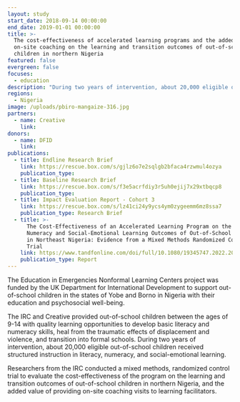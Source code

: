 ```yaml
---
layout: study
start_date: 2018-09-14 00:00:00
end_date: 2019-01-01 00:00:00
title: >-
  The cost-effectiveness of accelerated learning programs and the added value of
  on-site coaching on the learning and transition outcomes of out-of-school
  children in northern Nigeria
featured: false
evergreen: false
focuses:
  - education
description: "During two years of intervention, about 20,000 eligible out-of-school children will receive structured instruction in literacy, numeracy, and social-emotional learning.\_Researchers from the IRC are conducting a mixed methods, randomized control trial to evaluate the cost-effectiveness of the program on the learning and transition outcomes."
regions:
  - Nigeria
image: /uploads/pbiro-mangaize-316.jpg
partners:
  - name: Creative
    link:
donors:
  - name: DFID
    link:
publications:
  - title: Endline Research Brief
    link: https://rescue.box.com/s/gjlz6o7e2sqlgb2bfaca4rzwmul4ozya
    publication_type:
  - title: Baseline Research Brief
    link: https://rescue.box.com/s/f3e5acrfdiy3r5uh0ejij7x29xtbqcp8
    publication_type:
  - title: Impact Evaluation Report - Cohort 3
    link: https://rescue.box.com/s/lz41ci24y9ycs4ym0zygeemm6mz8ssa7
    publication_type: Research Brief
  - title: >-
      The Cost-Effectiveness of an Accelerated Learning Program on the Literacy,
      Numeracy and Social-Emotional Learning Outcomes of Out-of-School Children
      in Northeast Nigeria: Evidence from a Mixed Methods Randomized Controlled
      Trial
    link: https://www.tandfonline.com/doi/full/10.1080/19345747.2022.2037799
    publication_type: Report
---
```


The Education in Emergencies Nonformal Learning Centers project was funded by the UK Department for International Development to support out-of-school children in the states of Yobe and Borno in Nigeria with their education and psychosocial well-being.

The IRC and Creative provided out-of-school children between the ages of 9-14 with quality learning opportunities to develop basic literacy and numeracy skills, heal from the traumatic effects of displacement and violence, and transition into formal schools. During two years of intervention, about 20,000 eligible out-of-school children received structured instruction in literacy, numeracy, and social-emotional learning.&nbsp;

Researchers from the IRC conducted a mixed methods, randomized control trial to evaluate the cost-effectiveness of the program on the learning and transition outcomes of out-of-school children in northern Nigeria, and the added value of providing on-site coaching visits to learning facilitators.

